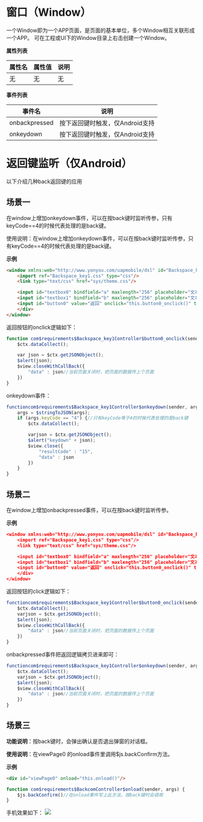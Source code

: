 



# 窗口（Window）

一个Window即为一个APP页面，是页面的基本单位，多个Window相互关联形成一个APP。
可在工程或UI下的Window目录上右击创建一个Window。

**属性列表**

| 属性名 | 属性值 | 说明 |
| ------------ | ------------ | ------------ |
| 无 | 无 | 无 |

**事件列表**

| 事件名 | 说明 |
| ------------ | ------------ |
| onbackpressed | 按下返回键时触发，仅Android支持 |
| onkeydown | 按下返回键时触发，仅Android支持 |

# 返回键监听（仅Android）

以下介绍几种back返回键的应用

## 场景一
在window上增加onkeydown事件，可以在按back键时监听传参，只有keyCode==4的时候代表处理的是back键。

使用说明：在window上增加onkeydown事件，可以在按back键时监听传参，只有keyCode==4的时候代表处理的是back键。

**示例**
```html
<window xmlns:web="http://www.yonyou.com/uapmobile/dsl" id="Backspace_key1"  controller="Backspace_key1Controller" namespace="com.requirements">
	<import ref="Backspace_key1.css" type="css"/>
	<link type="text/css" href="sys/theme.css"/>

	<input id="textbox0" bindfield="a" maxlength="256" placeholder="文本输入框" type="text"/>
	<input id="textbox1" bindfield="b" maxlength="256" placeholder="文本输入框" type="text"/>
	<input id="button0" value="返回" onclick="this.button0_onclick()" type="button"/>
	</div>
</window>
```

返回按钮的onclick逻辑如下：
```javascript
function com$requirements$Backspace_key1Controller$button0_onclick(sender, args){
	$ctx.dataCollect();

	var json = $ctx.getJSONObject();
	$alert(json);
	$view.closeWithCallBack({
		"data" : json//当前页面关闭时，把页面的数据传上个页面
	})
}
```

onkeydown事件：
```javascript
functioncom$requirements$Backspace_key1Controller$onkeydown(sender, args) {
	args = $stringToJSON(args);
	if (args.keyCode == "4") {//只有keyCode等于4的时候代表处理的是back键
		$ctx.dataCollect();

		varjson = $ctx.getJSONObject();
		$alert("keydown" + json);
		$view.close({
			"resultCode" : "15",
			"data" : json
		})
	}
}
```

## 场景二
在window上增加onbackpressed事件，可以在按back键时监听传参。

**示例**
```json
<window xmlns:web="http://www.yonyou.com/uapmobile/dsl" id="Backspace_key1"  controller="Backspace_key1Controller" namespace="com.requirements">
	<import ref="Backspace_key1.css" type="css"/>
	<link type="text/css" href="sys/theme.css"/>

	<input id="textbox0" bindfield="a" maxlength="256" placeholder="文本输入框" type="text"/>
	<input id="textbox1" bindfield="b" maxlength="256" placeholder="文本输入框" type="text"/>
	<input id="button0" value="返回" onclick="this.button0_onclick()" type="button"/>
	</div>
</window>
```

返回按钮的click逻辑如下：
```javascript
functioncom$requirements$Backspace_key1Controller$button0_onclick(sender, args) {
	$ctx.dataCollect();
	varjson = $ctx.getJSONObject();
	$alert(json);
	$view.closeWithCallBack({
		"data" : json//当前页面关闭时，把页面的数据传上个页面
	})
}
```

onbackpressed事件把返回逻辑拷贝进来即可：
```javascript
functioncom$requirements$Backspace_key1Controller$onkeydown(sender, args) {
	$ctx.dataCollect();
	varjson = $ctx.getJSONObject();
	$alert(json);
	$view.closeWithCallBack({
		"data" : json//当前页面关闭时，把页面的数据传上个页面
	})
}
```

## 场景三

**功能说明**：按back键时，会弹出确认是否退出弹窗的对话框。

**使用说明**：在viewPage0 的onload事件里调用$js.backConfirm方法。

**示例**

```html
<div id="viewPage0" onload="this.onload()"/>
```
```javascript
function com$requirements$BackcomController$onload(sender, args) {
	$js.backConfirm()//在onload事件写上此方法，按back键时会调用
}
```

手机效果如下：
![](http://mobile.yyuap.com/UAPMobile/UEditor/jsp/upload/image/20150611/1434023257295017126.png)
